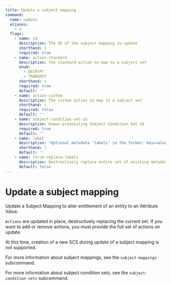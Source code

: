 ```yaml
---
title: Update a subject mapping
command:
  name: update
  aliases:
    - u
  flags:
    - name: id
      description: The ID of the subject mapping to update
      shorthand: i
      required: true
    - name: action-standard
      description: The standard action to map to a subject set
      enum:
        - DECRYPT
        - TRANSMIT
      shorthand: s
      required: true
      default: ''
    - name: action-custom
      description: The custom action to map to a subject set
      shorthand: c
      required: false
      default: ''
    - name: subject-condition-set-id
      description: Known preexisting Subject Condition Set Id
      required: true
      default: ''
    - name: label
      description: "Optional metadata 'labels' in the format: key=value"
      shorthand: l
      default: ''
    - name: force-replace-labels
      description: Destructively replace entire set of existing metadata 'labels' with any provided to this command
      default: false
---
```


# Update a subject mapping

Update a Subject Mapping to alter entitlement of an entity to an Attribute Value.

`Actions` are updated in place, destructively replacing the current set. If you want to add or remove actions, you must provide the full set of actions on update.

At this time, creation of a new SCS during update of a subject mapping is not supported.

For more information about subject mappings, see the `subject-mappings` subcommand.

For more information about subject condition sets, see the `subject-condition-sets` subcommand.
